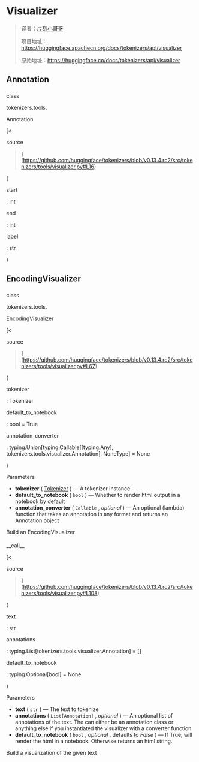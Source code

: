 # Visualizer

> 译者：[片刻小哥哥](https://github.com/jiangzhonglian)
>
> 项目地址：<https://huggingface.apachecn.org/docs/tokenizers/api/visualizer>
>
> 原始地址：<https://huggingface.co/docs/tokenizers/api/visualizer>


## Annotation




### 




 class
 

 tokenizers.tools.
 

 Annotation




[<
 

 source
 

 >](https://github.com/huggingface/tokenizers/blob/v0.13.4.rc2/src/tokenizers/tools/visualizer.py#L16)



 (
 


 start
 
 : int
 




 end
 
 : int
 




 label
 
 : str
 



 )
 


## EncodingVisualizer




### 




 class
 

 tokenizers.tools.
 

 EncodingVisualizer




[<
 

 source
 

 >](https://github.com/huggingface/tokenizers/blob/v0.13.4.rc2/src/tokenizers/tools/visualizer.py#L67)



 (
 


 tokenizer
 
 : Tokenizer
 




 default\_to\_notebook
 
 : bool = True
 




 annotation\_converter
 
 : typing.Union[typing.Callable[[typing.Any], tokenizers.tools.visualizer.Annotation], NoneType] = None
 



 )
 


 Parameters
 




* **tokenizer** 
 (
 [Tokenizer](/docs/tokenizers/v0.13.4.rc2/en/api/tokenizer#tokenizers.Tokenizer) 
 ) —
A tokenizer instance
* **default\_to\_notebook** 
 (
 `bool` 
 ) —
Whether to render html output in a notebook by default
* **annotation\_converter** 
 (
 `Callable` 
 ,
 *optional* 
 ) —
An optional (lambda) function that takes an annotation in any format and returns
an Annotation object


 Build an EncodingVisualizer
 



#### 




 \_\_call\_\_




[<
 

 source
 

 >](https://github.com/huggingface/tokenizers/blob/v0.13.4.rc2/src/tokenizers/tools/visualizer.py#L108)



 (
 


 text
 
 : str
 




 annotations
 
 : typing.List[tokenizers.tools.visualizer.Annotation] = []
 




 default\_to\_notebook
 
 : typing.Optional[bool] = None
 



 )
 


 Parameters
 




* **text** 
 (
 `str` 
 ) —
The text to tokenize
* **annotations** 
 (
 `List[Annotation]` 
 ,
 *optional* 
 ) —
An optional list of annotations of the text. The can either be an annotation class
or anything else if you instantiated the visualizer with a converter function
* **default\_to\_notebook** 
 (
 `bool` 
 ,
 *optional* 
 , defaults to
 *False* 
 ) —
If True, will render the html in a notebook. Otherwise returns an html string.


 Build a visualization of the given text